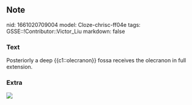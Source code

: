 ## Note
nid: 1661020709004
model: Cloze-chrisc-ff04e
tags: GSSE::!Contributor::Victor_Liu
markdown: false

### Text
Posteriorly a deep {{c1::olecranon}} fossa receives the olecranon in full extension.

### Extra
<img src="paste-b548eeb8238130c986da9c26aa72a36e6ddb2748.jpg">
